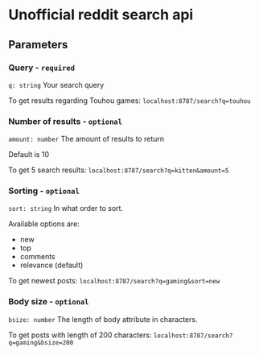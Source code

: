 # Unofficial reddit search api

## Parameters

### Query - `required`

`q: string` Your search query

To get results regarding Touhou games:
`localhost:8787/search?q=touhou`

### Number of results - `optional`

`amount: number` The amount of results to return

Default is 10

To get 5 search results:
`localhost:8787/search?q=kitten&amount=5`

### Sorting - `optional`

`sort: string` In what order to sort.

Available options are:

- new
- top
- comments
- relevance (default)

To get newest posts:
`localhost:8787/search?q=gaming&sort=new`

### Body size - `optional`

`bsize: number` The length of body attribute in characters.

To get posts with length of 200 characters:
`localhost:8787/search?q=gaming&bsize=200`
